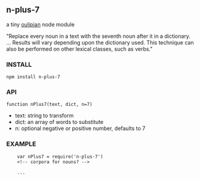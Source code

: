 n-plus-7
----------------

a tiny [oulipian](http://en.wikipedia.org/wiki/Oulipo) node module

"Replace every noun in a text with the seventh noun after it in a dictionary. ... Results will vary depending upon the dictionary used. This technique can also be performed on other lexical classes, such as verbs."


### INSTALL

`npm install n-plus-7`

### API


`function nPlus7(text, dict, n=7)`

- text: string to transform
- dict: an array of words to substitute
- n: optional negative or positive number, defaults to 7


### EXAMPLE

```
    var nPlus7 = require('n-plus-7')
    <!-- corpora for nouns? -->

    ...

```

